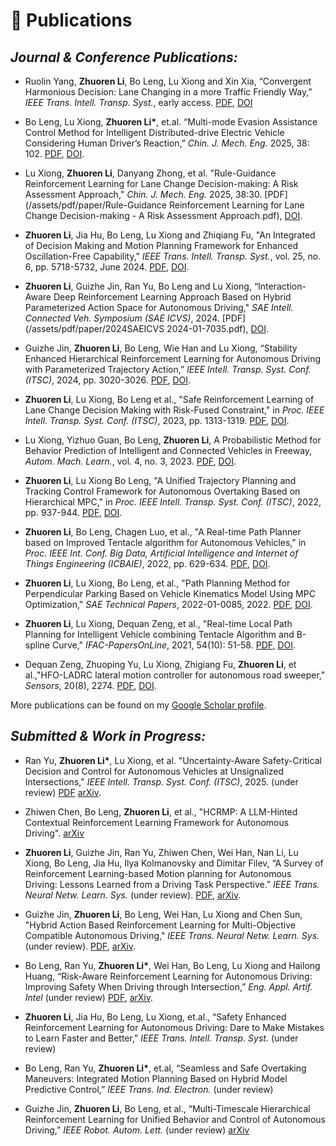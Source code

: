 
# 📖 Publications

## ***Journal & Conference Publications:***

- Ruolin Yang, **Zhuoren Li**, Bo Leng, Lu Xiong and Xin Xia, “Convergent Harmonious Decision: Lane Changing in a more Traffic Friendly Way,” *IEEE Trans. Intell. Transp. Syst.*, early access. [PDF](/assets/pdf/paper/2025CHRL.pdf), [DOI](https://ieeexplore.ieee.org/document/11130420) 

- Bo Leng, Lu Xiong, **Zhuoren Li\***, et.al. “Multi-mode Evasion Assistance Control Method for Intelligent Distributed-drive Electric Vehicle Considering Human Driver’s Reaction,” *Chin. J. Mech. Eng.* 2025, 38: 102. [PDF](/assets/pdf/paper/2025MEAC.pdf), [DOI](https://cjme.springeropen.com/articles/10.1186/s10033-025-01270-2).

- Lu Xiong, **Zhuoren Li**, Danyang Zhong, et al. "Rule-Guidance Reinforcement Learning for Lane Change Decision-making: A Risk Assessment Approach," *Chin. J. Mech. Eng.* 2025, 38:30. [PDF](/assets/pdf/paper/Rule-Guidance Reinforcement Learning for Lane Change Decision-making - A Risk Assessment Approach.pdf), [DOI](https://cjme.springeropen.com/articles/10.1186/s10033-024-01160-z).

- **Zhuoren Li**, Jia Hu, Bo Leng, Lu Xiong and Zhiqiang Fu, "An Integrated of Decision Making and Motion Planning Framework for Enhanced Oscillation-Free Capability," *IEEE Trans. Intell. Transp. Syst.*, vol. 25, no. 6, pp. 5718-5732, June 2024. [PDF](/assets/pdf/paper/An_Integrated_of_Decision_Making_and_Motion_Planning_Framework_for_Enhanced_Oscillation-Free_Capability.pdf), [DOI](https://ieeexplore.ieee.org/document/10328568).

- **Zhuoren Li**, Guizhe Jin, Ran Yu, Bo Leng and Lu Xiong, “Interaction-Aware Deep Reinforcement Learning Approach Based on Hybrid Parameterized Action Space for Autonomous Driving," *SAE Intell. Connected Veh. Symposium (SAE ICVS)*, 2024. [PDF](/assets/pdf/paper/2024SAEICVS 2024-01-7035.pdf), [DOI](https://www.sae.org/publications/technical-papers/content/2024-01-7035/).

- Guizhe Jin, **Zhuoren Li**, Bo Leng, Wie Han and Lu Xiong, “Stability Enhanced Hierarchical Reinforcement Learning for Autonomous Driving with Parameterized Trajectory Action,” *IEEE Intell. Transp. Syst. Conf. (ITSC)*, 2024, pp. 3020-3026. [PDF](/assets/pdf/paper/ITSC2024.pdf), [DOI](https://ieeexplore.ieee.org/document/10920092).

- **Zhuoren Li**, Lu Xiong, Bo Leng et al., "Safe Reinforcement Learning of Lane Change Decision Making with Risk-Fused Constraint," in *Proc. IEEE Intell. Transp. Syst. Conf. (ITSC)*, 2023, pp. 1313-1319. [PDF](/assets/pdf/paper/Safe_Reinforcement_Learning_of_Lane_Change_Decision_Making_with_Risk-Fused_Constraint.pdf), [DOI](https://ieeexplore.ieee.org/document/10422331).

- Lu Xiong, Yizhuo Guan, Bo Leng, **Zhuoren Li**, A Probabilistic Method for Behavior Prediction of Intelligent and Connected Vehicles in Freeway, *Autom. Mach. Learn.*, vol. 4, no. 3, 2023. [PDF](/assets/pdf/article_1700793977.pdf), [DOI](https://www.clausiuspress.com/article/9892.html).

-	**Zhuoren Li**, Lu Xiong Bo Leng, "A Unified Trajectory Planning and Tracking Control Framework for Autonomous Overtaking Based on Hierarchical MPC," in *Proc. IEEE Intell. Transp. Syst. Conf. (ITSC)*, 2022, pp. 937-944. [PDF](/assets/pdf/paper/A_Unified_Trajectory_Planning_and_Tracking_Control_Framework_for_Autonomous_Overtaking_Based_on_Hierarchical_MPC.pdf), [DOI](https://ieeexplore.ieee.org/document/9922186).

-	**Zhuoren Li**, Bo Leng, Chagen Luo, et al., "A Real-time Path Planner based on Improved Tentacle algorithm for Autonomous Vehicles," in *Proc. IEEE Int. Conf. Big Data, Artificial Intelligence and Internet of Things Engineering (ICBAIE)*, 2022, pp. 629-634. [PDF](/assets/pdf/paper/A_Real-time_Path_Planner_based_on_Improved_Tentacle_Algorithm_for_Autonomous_Vehicles.pdf), [DOI](https://ieeexplore.ieee.org/document/9985832).

- **Zhuoren Li**, Lu Xiong, Bo Leng, et al., "Path Planning Method for Perpendicular Parking Based on Vehicle Kinematics Model Using MPC Optimization," *SAE Technical Papers*, 2022-01-0085, 2022. [PDF](/assets/pdf/paper/Path_Planning_Method_for_Perpendicular_Parking_based_on_Vehicle_Kinematics_Model_using_MPC_Optimization.pdf), [DOI](https://saemobilus.sae.org/papers/path-planning-method-perpendicular-parking-based-vehicle-kinematics-model-using-mpc-optimization-2022-01-0085).

- **Zhuoren Li**, Lu Xiong, Dequan Zeng, et al., "Real-time Local Path Planning for Intelligent Vehicle combining Tentacle Algorithm and B-spline Curve," *IFAC-PapersOnLine*, 2021, 54(10): 51-58. [PDF](/assets/pdf/paper/2021B-splineCurvePlanner.pdf), [DOI](https://www.sciencedirect.com/science/article/pii/S2405896321015421?via%3Dihub). 

- Dequan Zeng, Zhuoping Yu, Lu Xiong, Zhigiang Fu, **Zhuoren Li**, et al.,"HFO-LADRC lateral motion controller for autonomous road sweeper," *Sensors*, 20(8), 2274. [PDF](/assets/pdf/paperHFO-LADRC.pdf), [DOI](https://www.mdpi.com/1424-8220/20/8/2274).

More publications can be found on my [Google Scholar profile](https://scholar.google.com/citations?user=5HSKGBUAAAAJ&hl=en).

## ***Submitted & Work in Progress:***
<!-- 💬 -->
- Ran Yu, **Zhuoren Li\***, Lu Xiong, et al. "Uncertainty-Aware Safety-Critical Decision and Control for Autonomous Vehicles at Unsignalized Intersections," *IEEE Intell. Transp. Syst. Conf. (ITSC)*, 2025. (under review) [PDF](/assets/pdf/paper/HOCBF-RL.pdf) [arXiv](https://arxiv.org/abs/2505.19939).

- Zhiwen Chen, Bo Leng, **Zhuoren Li**, et al., "HCRMP: A LLM-Hinted Contextual Reinforcement Learning Framework for Autonomous Driving". [arXiv](https://arxiv.org/abs/2505.15793)

- **Zhuoren Li**, Guizhe Jin, Ran Yu, Zhiwen Chen, Wei Han, Nan Li, Lu Xiong, Bo Leng, Jia Hu, Ilya Kolmanovsky and Dimitar Filev, “A Survey of Reinforcement Learning-based Motion planning for Autonomous Driving: Lessons Learned from a Driving Task Perspective.” *IEEE Trans. Neural Netw. Learn. Sys.* (under review). [PDF](/assets/pdf/paper/2503.23650v1.pdf), [arXiv](https://arxiv.org/abs/2503.23650).

- Guizhe Jin, **Zhuoren Li**, Bo Leng, Wei Han, Lu Xiong and Chen Sun, "Hybrid Action Based Reinforcement Learning for Multi-Objective Compatible Autonomous Driving,"  *IEEE Trans. Neural Netw. Learn. Sys.* (under review). [PDF](/assets/pdf/paper/Hybrid_Action_Based_Reinforcement_Learning_for_Multi_Objective_Compatible_Autonomous_Driving.pdf), [arXiv](https://arxiv.org/abs/2501.08096).

- Bo Leng, Ran Yu, **Zhuoren Li\***, Wei Han, Bo Leng, Lu Xiong and Hailong Huang, “Risk-Aware Reinforcement Learning for Autonomous Driving: Improving Safety When Driving through Intersection,” *Eng. Appl. Artif. Intel* (under review) [PDF](/assets/pdf/paper/SRL2024In.pdf), [arXiv](http://arxiv.org/abs/2503.19690).
        
- **Zhuoren Li**, Jia Hu, Bo Leng, Lu Xiong, et.al., “Safety Enhanced Reinforcement Learning for Autonomous Driving: Dare to Make Mistakes to Learn Faster and Better,” *IEEE Trans. Intell. Transp. Syst.* (under review)

- Bo Leng, Ran Yu, **Zhuoren Li\***, et.al, “Seamless and Safe Overtaking Maneuvers: Integrated Motion Planning Based on Hybrid Model Predictive Control,” *IEEE Trans. Ind. Electron.* (under review)

- Guizhe Jin, **Zhuoren Li**, Bo Leng, et al., “Multi-Timescale Hierarchical Reinforcement Learning for Unified Behavior and Control of Autonomous Driving,” *IEEE Robot. Autom. Lett.* (under review) [arXiv](https://arxiv.org/pdf/2506.23771)




<!-- - *2022.02*, Hosted MLNLP seminar \| [\[Video\]](https://www.bilibili.com/video/BV1wF411x7qh)
- *2021.06*, Audio & Speech Synthesis, Huawei internal talk
- *2021.03*, Non-autoregressive Speech Synthesis, PaperWeekly & biendata \| [\[video\]](https://www.bilibili.com/video/BV1uf4y1t7Hr/)
- *2020.12*, Non-autoregressive Speech Synthesis, Huawei Noah's Ark Lab internal talk -->

<!-- # 💻 Internships
- *2021.06 - 2021.09*, Alibaba, Hangzhou. -->
